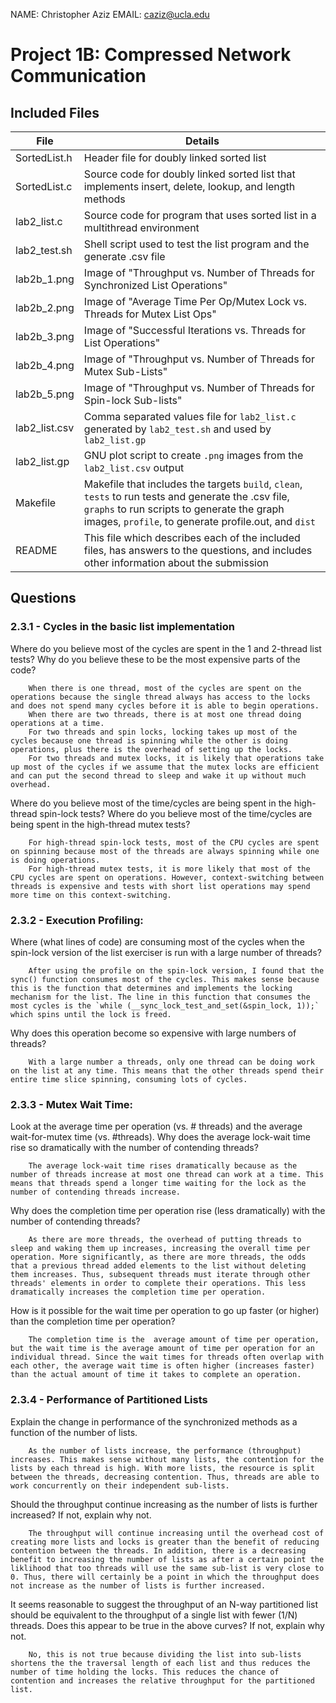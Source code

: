 NAME: Christopher Aziz
EMAIL: caziz@ucla.edu

# Project 1B: Compressed Network Communication

## Included Files

File            | Details
--------------- | -------
SortedList.h    | Header file for doubly linked sorted list
SortedList.c    | Source code for doubly linked sorted list that implements insert, delete, lookup, and length methods
lab2_list.c     | Source code for program that uses sorted list in a multithread environment
lab2_test.sh    | Shell script used to test the list program and the generate .csv file
lab2b_1.png     | Image of "Throughput vs. Number of Threads for Synchronized List Operations"
lab2b_2.png     | Image of "Average Time Per Op/Mutex Lock vs. Threads for Mutex List Ops"
lab2b_3.png     | Image of "Successful Iterations vs. Threads for List Operations"
lab2b_4.png     | Image of "Throughput vs. Number of Threads for Mutex Sub-Lists"
lab2b_5.png     | Image of "Throughput vs. Number of Threads for Spin-lock Sub-lists"
lab2_list.csv   | Comma separated values file for `lab2_list.c` generated by `lab2_test.sh` and used by `lab2_list.gp`
lab2_list.gp    | GNU plot script to create `.png` images from the `lab2_list.csv` output
Makefile        | Makefile that includes the targets `build`, `clean`, `tests` to run tests and generate the .csv file, `graphs` to run scripts to generate the graph images, `profile`, to generate profile.out, and `dist`
README          | This file which describes each of the included files, has answers to the questions, and includes other information about the submission

## Questions

### 2.3.1 - Cycles in the basic list implementation
Where do you believe most of the cycles are spent in the 1 and 2-thread list tests?
Why do you believe these to be the most expensive parts of the code?

        When there is one thread, most of the cycles are spent on the operations because the single thread always has access to the locks and does not spend many cycles before it is able to begin operations.
        When there are two threads, there is at most one thread doing operations at a time.
        For two threads and spin locks, locking takes up most of the cycles because one thread is spinning while the other is doing operations, plus there is the overhead of setting up the locks.
        For two threads and mutex locks, it is likely that operations take up most of the cycles if we assume that the mutex locks are efficient and can put the second thread to sleep and wake it up without much overhead.

Where do you believe most of the time/cycles are being spent in the high-thread spin-lock tests?
Where do you believe most of the time/cycles are being spent in the high-thread mutex tests?

        For high-thread spin-lock tests, most of the CPU cycles are spent on spinning because most of the threads are always spinning while one is doing operations.
        For high-thread mutex tests, it is more likely that most of the CPU cycles are spent on operations. However, context-switching between threads is expensive and tests with short list operations may spend more time on this context-switching.

### 2.3.2 - Execution Profiling:

Where (what lines of code) are consuming most of the cycles when the spin-lock version of the list exerciser is run with a large number of threads?

        After using the profile on the spin-lock version, I found that the sync() function consumes most of the cycles. This makes sense because this is the function that determines and implements the locking mechanism for the list. The line in this function that consumes the most cycles is the `while (__sync_lock_test_and_set(&spin_lock, 1));` which spins until the lock is freed.

Why does this operation become so expensive with large numbers of threads?

        With a large number a threads, only one thread can be doing work on the list at any time. This means that the other threads spend their entire time slice spinning, consuming lots of cycles.

### 2.3.3 - Mutex Wait Time:

Look at the average time per operation (vs. # threads) and the average wait-for-mutex time (vs. #threads).
Why does the average lock-wait time rise so dramatically with the number of contending threads?

        The average lock-wait time rises dramatically because as the number of threads increase at most one thread can work at a time. This means that threads spend a longer time waiting for the lock as the number of contending threads increase.

Why does the completion time per operation rise (less dramatically) with the number of contending threads?

        As there are more threads, the overhead of putting threads to sleep and waking them up increases, increasing the overall time per operation. More significantly, as there are more threads, the odds that a previous thread added elements to the list without deleting them increases. Thus, subsequent threads must iterate through other threads' elements in order to complete their operations. This less dramatically increases the completion time per operation.

How is it possible for the wait time per operation to go up faster (or higher) than the completion time per operation?

        The completion time is the  average amount of time per operation, but the wait time is the average amount of time per operation for an individual thread. Since the wait times for threads often overlap with each other, the average wait time is often higher (increases faster) than the actual amount of time it takes to complete an operation.


### 2.3.4 - Performance of Partitioned Lists
Explain the change in performance of the synchronized methods as a function of the number of lists.

        As the number of lists increase, the performance (throughput) increases. This makes sense without many lists, the contention for the lists by each thread is high. With more lists, the resource is split between the threads, decreasing contention. Thus, threads are able to work concurrently on their independent sub-lists.

Should the throughput continue increasing as the number of lists is further increased? If not, explain why not.

        The throughput will continue increasing until the overhead cost of creating more lists and locks is greater than the benefit of reducing contention between the threads. In addition, there is a decreasing benefit to increasing the number of lists as after a certain point the liklihood that too threads will use the same sub-list is very close to 0. Thus, there will certainly be a point in which the throughput does not increase as the number of lists is further increased.

It seems reasonable to suggest the throughput of an N-way partitioned list should be equivalent to the throughput of a single list with fewer (1/N) threads. Does this appear to be true in the above curves? If not, explain why not.

        No, this is not true because dividing the list into sub-lists shortens the the traversal length of each list and thus reduces the number of time holding the locks. This reduces the chance of contention and increases the relative throughput for the partitioned list.
